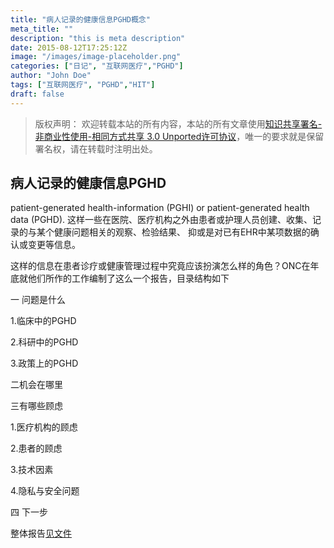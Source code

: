 ```yaml
---
title: "病人记录的健康信息PGHD概念"
meta_title: ""
description: "this is meta description"
date: 2015-08-12T17:25:12Z
image: "/images/image-placeholder.png"
categories: ["日记", "互联网医疗","PGHD"]
author: "John Doe"
tags: ["互联网医疗", "PGHD","HIT"]
draft: false
---
```

>版权声明：
>欢迎转载本站的所有内容，本站的所有文章使用[知识共享署名-非商业性使用-相同方式共享 3.0 Unported许可协议](http://creativecommons.org/licenses/by-nc-sa/3.0/deed.zh)，唯一的要求就是保留署名权，请在转载时注明出处。

##  病人记录的健康信息PGHD
patient-generated health-information (PGHI) or patient-generated health data (PGHD). 这样一些在医院、医疗机构之外由患者或护理人员创建、收集、记录的与某个健康问题相关的观察、检验结果、 抑或是对已有EHR中某项数据的确认或变更等信息。

这样的信息在患者诊疗或健康管理过程中究竟应该扮演怎么样的角色？ONC在年底就他们所作的工作编制了这么一个报告，目录结构如下

一 问题是什么

1.临床中的PGHD

2.科研中的PGHD

3.政策上的PGHD

二机会在哪里

三有哪些顾虑

1.医疗机构的顾虑

2.患者的顾虑

3.技术因素

4.隐私与安全问题

四 下一步


整体报告[见文件](images/pghd_brief_final122013.pdf)
